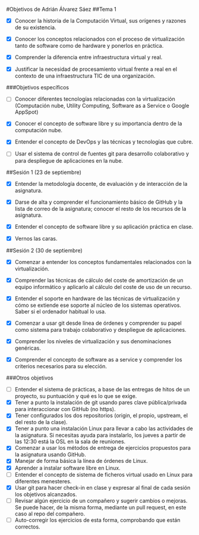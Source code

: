 #Objetivos de Adrián Álvarez Sáez
##Tema 1
 - [x] Conocer la historia de la Computación Virtual, sus orígenes y razones de su existencia.

 - [x] Conocer los conceptos relacionados con el proceso de virtualización tanto de software como de hardware y ponerlos en práctica.

 - [x] Comprender la diferencia entre infraestructura virtual y real.

 - [x] Justificar la necesidad de procesamiento virtual frente a real en el contexto de una infraestructura TIC de una organización.

###Objetivos específicos

 - [ ] Conocer diferentes tecnologías relacionadas con la virtualización (Computación nube, Utility Computing, Software as a Service o Google AppSpot)

 - [x] Conocer el concepto de software libre y su importancia dentro de la computación nube.

 - [x] Entender el concepto de DevOps y las técnicas y tecnologías que cubre.

 - [ ] Usar el sistema de control de fuentes git para desarrollo colaborativo y para despliegue de aplicaciones en la nube.

##Sesión 1 (23 de septiembre)

 - [x] Entender la metodología docente, de evaluación y de interacción de la asignatura.

 - [x] Darse de alta y comprender el funcionamiento básico de GitHub y la lista de correo de la asignatura; conocer el resto de los recursos de la asignatura.

 - [x] Entender el concepto de software libre y su aplicación práctica en clase.

 - [x] Vernos las caras.

##Sesión 2 (30 de septiembre)

 - [x] Comenzar a entender los conceptos fundamentales relacionados con la virtualización.

 - [x] Comprender las técnicas de cálculo del coste de amortización de un equipo informático y aplicarlo al cálculo del coste de uso de un recurso.

 - [x] Entender el soporte en hardware de las técnicas de virtualización y cómo se extiende ese soporte al núcleo de los sistemas operativos. Saber si el ordenador habitual lo usa.

 - [x] Comenzar a usar git desde línea de órdenes y comprender su papel como sistema para trabajo colaborativo y despliegue de aplicaciones.

 - [x] Comprender los niveles de virtualización y sus denominaciones genéricas.

 - [x] Comprender el concepto de software as a service y comprender los criterios necesarios para su elección.

###Otros objetivos
 - [ ] Entender el sistema de prácticas, a base de las entregas de hitos de un proyecto, su puntuación y qué es lo que se exige.
 - [x] Tener a punto la instalación de git usando pares clave pública/privada para interaccionar con GitHub (no https).
 - [x] Tener configurados los dos repositorios (origin, el propio, upstream, el del resto de la clase).
 - [x] Tener a punto una instalación Linux para llevar a cabo las actividades de la asignatura. Si necesitas ayuda para instalarlo, los jueves a partir de las 12:30 está la OSL en la sala de reuniones.
 - [x] Comenzar a usar los métodos de entrega de ejercicios propuestos para la asignatura usando GitHub.
 - [x] Manejar de forma básica la línea de órdenes de Linux.
 - [x] Aprender a instalar software libre en Linux.
 - [ ] Entender el concepto de sistema de ficheros virtual usado en Linux para diferentes menesteres.
 - [x] Usar git para hacer check-in en clase y expresar al final de cada sesión los objetivos alcanzados.
 - [ ] Revisar algún ejercicio de un compañero y sugerir cambios o mejoras. Se puede hacer, de la misma forma, mediante un pull request, en este caso al repo del compañero.
 - [ ] Auto-corregir los ejercicios de esta forma, comprobando que están correctos.
